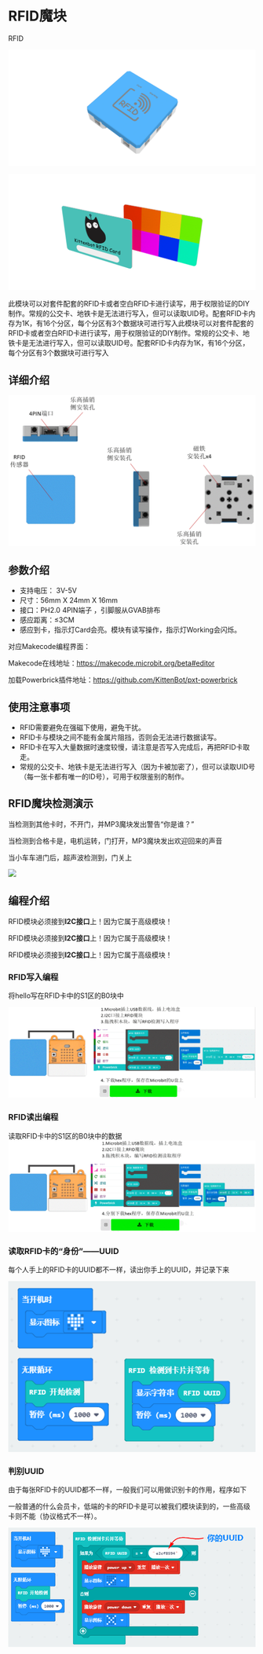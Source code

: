 # RFID魔块

RFID

![](./images/10_04.png)

![](./images/10_05.png)

此模块可以对套件配套的RFID卡或者空白RFID卡进行读写，用于权限验证的DIY制作。常规的公交卡、地铁卡是无法进行写入，但可以读取UID号。配套RFID卡内存为1K，有16个分区，每个分区有3个数据块可进行写入此模块可以对套件配套的RFID卡或者空白RFID卡进行读写，用于权限验证的DIY制作。常规的公交卡、地铁卡是无法进行写入，但可以读取UID号。配套RFID卡内存为1K，有16个分区，每个分区有3个数据块可进行写入


## 详细介绍

![](./images/10_03.png)

## 参数介绍

- 支持电压： 3V-5V
- 尺寸：56mm X 24mm X 16mm
- 接口：PH2.0 4PIN端子 ，引脚服从GVAB排布
- 感应距离：≤3CM
- 感应到卡，指示灯Card会亮。模块有读写操作，指示灯Working会闪烁。


对应Makecode编程界面：

Makecode在线地址：https://makecode.microbit.org/beta#editor

加载Powerbrick插件地址：https://github.com/KittenBot/pxt-powerbrick


## 使用注意事项

- RFID需要避免在强磁下使用，避免干扰。
- RFID卡与模块之间不能有金属片阻挡，否则会无法进行数据读写。
- RFID卡在写入大量数据时速度较慢，请注意是否写入完成后，再把RFID卡取走。
- 常规的公交卡、地铁卡是无法进行写入（因为卡被加密了），但可以读取UID号（每一张卡都有唯一的ID号），可用于权限鉴别的制作。

## RFID魔块检测演示

当检测到其他卡时，不开门，并MP3魔块发出警告“你是谁？”

当检测到合格卡是，电机运转，门打开，MP3魔块发出欢迎回来的声音

当小车车进门后，超声波检测到，门关上

![](./images/IMG_2583.GIF)

## 编程介绍

RFID模块必须接到**I2C接口**上！因为它属于高级模块！

RFID模块必须接到**I2C接口**上！因为它属于高级模块！

RFID模块必须接到**I2C接口**上！因为它属于高级模块！


### RFID写入编程

将hello写在RFID卡中的S1区的B0块中

![](./images/10_01.png)

### RFID读出编程

读取RFID卡中的S1区的B0块中的数据
![](./images/10_02.png)

### 读取RFID卡的“身份”——UUID

每个人手上的RFID卡的UUID都不一样，读出你手上的UUID，并记录下来

![](./images/10_06.png)

### 判别UUID

由于每张RFID卡的UUID都不一样，一般我们可以用做识别卡的作用，程序如下

一般普通的什么会员卡，低端的卡的RFID卡是可以被我们模块读到的，一些高级卡则不能（协议格式不一样）。

![](./images/10_07.png)